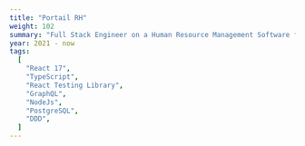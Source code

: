 ```yaml
---
title: "Portail RH"
weight: 102
summary: "Full Stack Engineer on a Human Resource Management Software for accountants and their companies, and Developer Advocate for Fulll's frontend developers."
year: 2021 - now
tags:
  [
    "React 17",
    "TypeScript",
    "React Testing Library",
    "GraphQL",
    "NodeJs",
    "PostgreSQL",
    "DDD",
  ]
---
```

